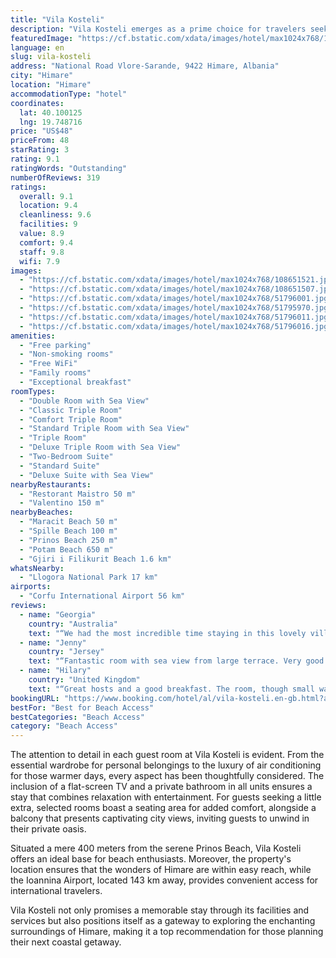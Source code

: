 ```yaml
---
title: "Vila Kosteli"
description: "Vila Kosteli emerges as a prime choice for travelers seeking comfort and convenience in Himare, positioned just a short stroll from the pristine Maracit Beach and the tranquil Spille Beach."
featuredImage: "https://cf.bstatic.com/xdata/images/hotel/max1024x768/108651521.jpg?k=ff568fd345c10d5cb2b93e5379407c29e53c29017c5ed34cdeef6fc6e089e047&o=&hp=1"
language: en
slug: vila-kosteli
address: "National Road Vlore-Sarande, 9422 Himare, Albania"
city: "Himare"
location: "Himare"
accommodationType: "hotel"
coordinates:
  lat: 40.100125
  lng: 19.748716
price: "US$48"
priceFrom: 48
starRating: 3
rating: 9.1
ratingWords: "Outstanding"
numberOfReviews: 319
ratings:
  overall: 9.1
  location: 9.4
  cleanliness: 9.6
  facilities: 9
  value: 8.9
  comfort: 9.4
  staff: 9.8
  wifi: 7.9
images:
  - "https://cf.bstatic.com/xdata/images/hotel/max1024x768/108651521.jpg?k=ff568fd345c10d5cb2b93e5379407c29e53c29017c5ed34cdeef6fc6e089e047&o=&hp=1"
  - "https://cf.bstatic.com/xdata/images/hotel/max1024x768/108651507.jpg?k=bd6226b49883536987c826b72ecebebf66ba8e258442907b3a30d5f1d470a48b&o=&hp=1"
  - "https://cf.bstatic.com/xdata/images/hotel/max1024x768/51796001.jpg?k=75355f9517585b08b088332efe63e9a52ff54bbe46f9b551362842f6ad5e9804&o=&hp=1"
  - "https://cf.bstatic.com/xdata/images/hotel/max1024x768/51795970.jpg?k=9dbab9c935ac4feecd016cc97dc10dc5ec20df79ec9b12da92fb86f29448b81a&o=&hp=1"
  - "https://cf.bstatic.com/xdata/images/hotel/max1024x768/51796011.jpg?k=96cb8525db6f788d407d64924340bcc558a8f5f6337bb4efc9f27d4ca7075a98&o=&hp=1"
  - "https://cf.bstatic.com/xdata/images/hotel/max1024x768/51796016.jpg?k=4765fea9accd22043510638a83ca7de112bc9764ac80c550c5500259269beb46&o=&hp=1"
amenities:
  - "Free parking"
  - "Non-smoking rooms"
  - "Free WiFi"
  - "Family rooms"
  - "Exceptional breakfast"
roomTypes:
  - "Double Room with Sea View"
  - "Classic Triple Room"
  - "Comfort Triple Room"
  - "Standard Triple Room with Sea View"
  - "Triple Room"
  - "Deluxe Triple Room with Sea View"
  - "Two-Bedroom Suite"
  - "Standard Suite"
  - "Deluxe Suite with Sea View"
nearbyRestaurants:
  - "Restorant Maistro 50 m"
  - "Valentino 150 m"
nearbyBeaches:
  - "Maracit Beach 50 m"
  - "Spille Beach 100 m"
  - "Prinos Beach 250 m"
  - "Potam Beach 650 m"
  - "Gjiri i Filikurit Beach 1.6 km"
whatsNearby:
  - "Llogora National Park 17 km"
airports:
  - "Corfu International Airport 56 km"
reviews:
  - name: "Georgia"
    country: "Australia"
    text: "“We had the most incredible time staying in this lovely villa. It is within walking distance to the beach, town and restaurants. Our room had a cute balcony with views to the ocean and a very comfortable bed. The highlight of our stay was breakfast...”"
  - name: "Jenny"
    country: "Jersey"
    text: "“Fantastic room with sea view from large terrace. Very good breakfast. Beach so close we even had a swim before breakfast on our last day.”"
  - name: "Hilary"
    country: "United Kingdom"
    text: "“Great hosts and a good breakfast. The room, though small was spotless and serviceable.”"
bookingURL: "https://www.booking.com/hotel/al/vila-kosteli.en-gb.html?aid=8035640"
bestFor: "Best for Beach Access"
bestCategories: "Beach Access"
category: "Beach Access"
---
```


The attention to detail in each guest room at Vila Kosteli is evident. From the essential wardrobe for personal belongings to the luxury of air conditioning for those warmer days, every aspect has been thoughtfully considered. The inclusion of a flat-screen TV and a private bathroom in all units ensures a stay that combines relaxation with entertainment. For guests seeking a little extra, selected rooms boast a seating area for added comfort, alongside a balcony that presents captivating city views, inviting guests to unwind in their private oasis.

Situated a mere 400 meters from the serene Prinos Beach, Vila Kosteli offers an ideal base for beach enthusiasts. Moreover, the property's location ensures that the wonders of Himare are within easy reach, while the Ioannina Airport, located 143 km away, provides convenient access for international travelers.

Vila Kosteli not only promises a memorable stay through its facilities and services but also positions itself as a gateway to exploring the enchanting surroundings of Himare, making it a top recommendation for those planning their next coastal getaway.